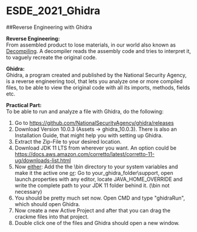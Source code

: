 # ESDE_2021_Ghidra

##Reverse Engineering with Ghidra

**Reverse Engineering:**  
From assembled product to lose materials, in our world also known as <u>Decompiling</u>. A decompiler reads the assembly code and tries to interpret it, to vaguely recreate the original code. 

**Ghidra:**  
Ghidra, a program created and published by the National Security Agency, is a reverse engineering tool, that lets you analyze one or more compiled files, to be able to view the original code with all its imports, methods, fields etc.

**Practical Part:**  
To be able to run and analyze a file with Ghidra, do the following:  
1. Go to https://github.com/NationalSecurityAgency/ghidra/releases
2. Download Version 10.0.3 (Assets -> ghidra_10.0.3). There is also an Installation Guide, that might help you with setting up Ghidra.
3. Extract the Zip-File to your desired location.
4. Download JDK 11 LTS from wherever you want. An option could be https://docs.aws.amazon.com/corretto/latest/corretto-11-ug/downloads-list.html
5. Now <u>either</u>: Add the the \bin directory to your system variables and make it the active one <u>or</u>: Go to your_ghidra_folder\support, open launch.properties with any editor, locate JAVA_HOME_OVERRIDE and write the complete path to your JDK 11 folder behind it. (\bin not necessary)
6. You should be pretty much set now. Open CMD and type "ghidraRun", which should open Ghidra.
7. Now create a new Active Project and after that you can drag the crackme files into that project.
8. Double click one of the files and Ghidra should open a new window.

